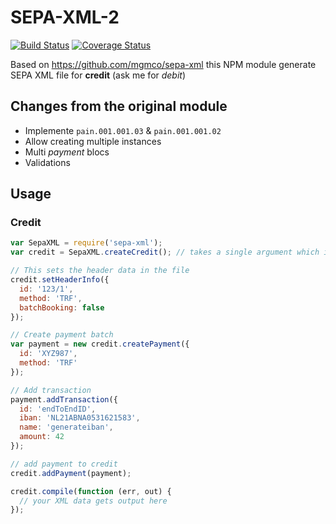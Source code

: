 # SEPA-XML-2

[![Build Status](https://travis-ci.org/PierrickP/sepa-xml-2.svg?branch=master)](https://travis-ci.org/PierrickP/sepa-xml-2)
[![Coverage Status](https://coveralls.io/repos/github/PierrickP/sepa-xml-2/badge.svg?branch=master)](https://coveralls.io/github/PierrickP/sepa-xml-2?branch=master)

Based on https://github.com/mgmco/sepa-xml this NPM module generate SEPA XML file for **credit** (ask me for *debit*)

## Changes from the original module 

+ Implemente `pain.001.001.03` & `pain.001.001.02`
+ Allow creating multiple instances
+ Multi *payment* blocs
+ Validations


## Usage

### Credit

```javascript
var SepaXML = require('sepa-xml');
var credit = SepaXML.createCredit(); // takes a single argument which is the version, default is 'pain.001.001.03'

// This sets the header data in the file
credit.setHeaderInfo({
  id: '123/1',
  method: 'TRF',
  batchBooking: false
});

// Create payment batch
var payment = new credit.createPayment({
  id: 'XYZ987',
  method: 'TRF'
});

// Add transaction
payment.addTransaction({
  id: 'endToEndID',
  iban: 'NL21ABNA0531621583',
  name: 'generateiban',
  amount: 42
});

// add payment to credit
credit.addPayment(payment);

credit.compile(function (err, out) {
  // your XML data gets output here
});
```
